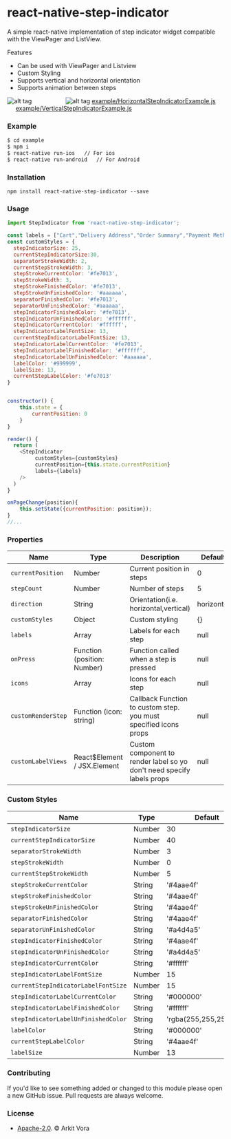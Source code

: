# react-native-step-indicator

A simple react-native implementation of step indicator widget compatible with the ViewPager and ListView.

Features

  - Can be used with ViewPager and Listview
  - Custom Styling
  - Supports vertical and horizontal orientation
  - Supports animation between steps


![alt tag](art/HorizontalStepIndicator.gif) &nbsp;&nbsp;&nbsp;&nbsp;&nbsp;&nbsp;&nbsp;&nbsp; &nbsp;&nbsp;&nbsp;&nbsp;&nbsp;&nbsp;&nbsp;&nbsp;&nbsp; ![alt tag](art/VerticalStepIndicator.gif)
 [example/HorizontalStepIndicatorExample.js](example/HorizontalStepIndicatorExample.js)   &nbsp;&nbsp;&nbsp;&nbsp; [example/VerticalStepIndicatorExample.js](example/VerticalStepIndicatorExample.js)

### Example
```sh
$ cd example
$ npm i
$ react-native run-ios   // For ios
$ react-native run-android   // For Android
```

### Installation
``npm install react-native-step-indicator --save``

### Usage
```javascript
import StepIndicator from 'react-native-step-indicator';

const labels = ["Cart","Delivery Address","Order Summary","Payment Method","Track"];
const customStyles = {
  stepIndicatorSize: 25,
  currentStepIndicatorSize:30,
  separatorStrokeWidth: 2,
  currentStepStrokeWidth: 3,
  stepStrokeCurrentColor: '#fe7013',
  stepStrokeWidth: 3,
  stepStrokeFinishedColor: '#fe7013',
  stepStrokeUnFinishedColor: '#aaaaaa',
  separatorFinishedColor: '#fe7013',
  separatorUnFinishedColor: '#aaaaaa',
  stepIndicatorFinishedColor: '#fe7013',
  stepIndicatorUnFinishedColor: '#ffffff',
  stepIndicatorCurrentColor: '#ffffff',
  stepIndicatorLabelFontSize: 13,
  currentStepIndicatorLabelFontSize: 13,
  stepIndicatorLabelCurrentColor: '#fe7013',
  stepIndicatorLabelFinishedColor: '#ffffff',
  stepIndicatorLabelUnFinishedColor: '#aaaaaa',
  labelColor: '#999999',
  labelSize: 13,
  currentStepLabelColor: '#fe7013'
}


constructor() {
    this.state = {
        currentPosition: 0
    }
}

render() {
  return (
    <StepIndicator
         customStyles={customStyles}
         currentPosition={this.state.currentPosition}
         labels={labels}
    />
  )
}

onPageChange(position){
    this.setState({currentPosition: position});
}
//...
```

### Properties

| Name | Type | Description | Default
| ------------ | ------------- | ------------ |------------ |
| `currentPosition` | Number  | Current position in steps | 0
| ```stepCount``` | Number  | Number of steps | 5
| ```direction``` | String  | Orientation(i.e. horizontal,vertical) | horizontal
| ```customStyles``` | Object  | Custom styling | {}
| ```labels``` | Array  | Labels for each step | null
| `onPress` | Function (position: Number) | Function called when a step is pressed | null
| `icons` | Array<string> | Icons for each step | null
| `customRenderStep` | Function (icon: string) | Callback Function to custom step. you must specified icons props | null
| `customLabelViews` | React$Element / JSX.Element | Custom component to render label so yo don't need specify labels props | null

### Custom Styles

| Name | Type | Default
| ------------ | ------------ |------------ |
| ```stepIndicatorSize``` | Number  | 30
| ```currentStepIndicatorSize``` | Number  | 40
| ```separatorStrokeWidth``` | Number  | 3
| ```stepStrokeWidth``` | Number  | 0
| ```currentStepStrokeWidth``` | Number  | 5
| ```stepStrokeCurrentColor``` | String  | '#4aae4f'
| ```stepStrokeFinishedColor``` | String  | '#4aae4f'
| ```stepStrokeUnFinishedColor``` | String  | '#4aae4f'
| ```separatorFinishedColor``` | String  | '#4aae4f'
| ```separatorUnFinishedColor``` | String  | '#a4d4a5'
| ```stepIndicatorFinishedColor``` | String  | '#4aae4f'
| ```stepIndicatorUnFinishedColor``` | String  | '#a4d4a5'
| ```stepIndicatorCurrentColor``` | String  | '#ffffff'
| ```stepIndicatorLabelFontSize``` | Number  | 15
| ```currentStepIndicatorLabelFontSize``` | Number  | 15
| ```stepIndicatorLabelCurrentColor``` | String  | '#000000'
| ```stepIndicatorLabelFinishedColor``` | String  | '#ffffff'
| ```stepIndicatorLabelUnFinishedColor``` | String  | 'rgba(255,255,255,0.5)'
| ```labelColor``` | String  | '#000000'
| ```currentStepLabelColor``` | String  | '#4aae4f'
| ```labelSize``` | Number  | 13


### Contributing

If you'd like to see something added or changed to this module please open a new GitHub issue. Pull requests are always welcome.

### License

 - [Apache-2.0](https://github.com/24ark/react-native-step-indicator/blob/master/LICENSE).  © Arkit Vora
